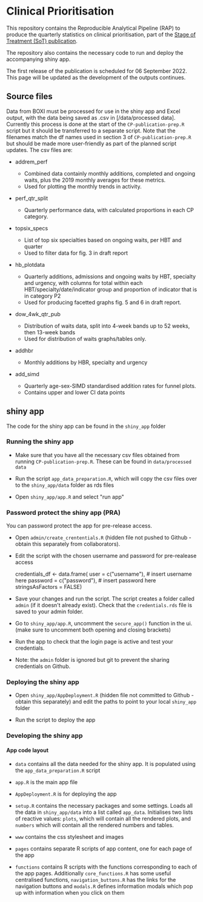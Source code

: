# Clinical Prioritisation

This repository contains the Reproducible Analytical Pipeline (RAP) to produce the quarterly statistics on clinical prioritisation, part of the [Stage of Treatment (SoT) publication](https://publichealthscotland.scot/publications/nhs-waiting-times-stage-of-treatment/).

The repository also contains the necessary code to run and deploy the accompanying shiny app.

The first release of the publication is scheduled for 06 September 2022. This page will be updated as the development of the outputs continues.

## Source files

Data from BOXI must be processed for use in the shiny app and Excel output, with the data being saved as .csv in [/data/processed data]. Currently this process is done at the start of the `CP-publication-prep.R` script but it should be transferred to a separate script. Note that the filenames match the df names used in section 3 of `CP-publication-prep.R` but should be made more user-friendly as part of the planned script updates. The csv files are:

* addrem_perf
    + Combined data containly monthly additions, completed and ongoing waits, plus the 2019 monthly averages for these metrics.
    + Used for plotting the monthly trends in activity.
    
* perf_qtr_split
    + Quarterly performance data, with calculated proportions in each CP category.

* topsix_specs
    + List of top six specialties based on ongoing waits, per HBT and quarter
    + Used to filter data for fig. 3 in draft report

* hb_plotdata
    + Quarterly additions, admissions and ongoing waits by HBT, specialty and urgency, with columns for total within each HBT/specialty/date/indicator group and proportion of indicator that is in category P2
    + Used for producing facetted graphs fig. 5 and 6 in draft report.

* dow_4wk_qtr_pub    
    + Distribution of waits data, split into 4-week bands up to 52 weeks, then 13-week bands
    + Used for distribution of waits graphs/tables only.
    
* addhbr
    + Monthly additions by HBR, specialty and urgency
    
* add_simd
    + Quarterly age-sex-SIMD standardised addition rates for funnel plots.
    + Contains upper and lower CI data points

## shiny app

The code for the shiny app can be found in the `shiny_app` folder

### Running the shiny app

* Make sure that you have all the necessary csv files obtained from running `CP-publication-prep.R`. These can be found in `data/processed data`

* Run the script `app_data_preparation.R`, which will copy the csv files over to the `shiny_app/data` folder as rds files

* Open `shiny_app/app.R` and select "run app"

### Password protect the shiny app (PRA)

You can password protect the app for pre-release access.

* Open `admin/create_crententials.R` (hidden file not pushed to Github - obtain this separately from collaborators).

* Edit the script with the chosen username and password for pre-realease access

    credentials_df <- data.frame(
    user = c("username"), # insert username here
    password = c("password"), # insert password here
    stringsAsFactors = FALSE)

* Save your changes and run the script. The script creates a folder called `admin` (if it doesn't already exist). Check that the `credentials.rds` file is saved to your admin folder.

* Go to `shiny_app/app.R`, uncomment the `secure_app()` function in the ui. (make sure to uncomment both opening and closing brackets)

* Run the app to check that the login page is active and test your credentials.

* Note: the `admin` folder is ignored but git to prevent the sharing credentials on Github.

### Deploying the shiny app

* Open `shiny_app/AppDeployment.R` (hidden file not committed to Github - obtain this separately) and edit the paths to point to your local `shiny_app` folder

* Run the script to deploy the app

### Developing the shiny app

#### App code layout

* `data` contains all the data needed for the shiny app. It is populated using the `app_data_preparation.R` script

* `app.R` is the main app file

* `AppDeployment.R` is for deploying the app

* `setup.R` contains the necessary packages and some settings. Loads all the data in `shiny_app/data` into a list called `app_data`. Initialises two lists of reactive values: `plots`, which will contain all the rendered plots, and `numbers` which will contain all the rendered numbers and tables.

* `www` contains the css stylesheet and images

* `pages` contains separate R scripts of app content, one for each page of the app

* `functions` contains R scripts with the functions corresponding to each of the app pages. Additionally `core_functions.R` has some useful centralised functions, `navigation_buttons.R` has the links for the navigation buttons and `modals.R` defines information modals which pop up with information when you click on them





